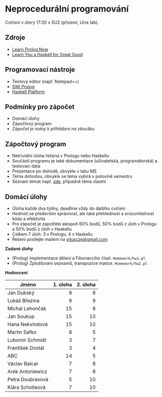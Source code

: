 Neprocedurální programování
===========================

Cvičení v úterý 17:20 v SU2 (přízemí, Unix lab).

Zdroje
------

- [Learn Prolog Now](http://www.learnprolognow.org/)
- [Learn You a Haskell for Great Good](http://learnyouahaskell.com/)

Programovací nástroje
---------------------

- Textový editor (např. Notepad++)
- [SWI Prolog](http://www.swi-prolog.org/)
- [Haskell Platform](https://www.haskell.org/platform/)

Podmínky pro zápočet
--------------------

- Domácí úlohy
- Zápočtový program
- *Zápočet je nutný k přihlášení na zkoušku*

Zápočtový program
-----------------

- Netriviální úloha řešená v Prologu nebo Haskellu
- Součástí programu je také dokumentace (uživatelská, programátorská) a testovací data
- Prezentace po dohodě, obvykle v labu MS
- Téma dohodou, obvykle se téma vybírá v polovině semestru
- Seznam témat např. [zde](http://kti.mff.cuni.cz/~hric/vyuka/pl_prikl_win.pdf), případně téma vlastní 

Domácí úlohy
------------

- Úloha každé dva týdny, deadline vždy do dalšího cvičení
- Hodnotí se především správnost, ale také přehlednost a srozumitelnost kódu a efektivita
- Pro zápočet je zapotřebí alespoň 60% bodů, 50% bodů z úloh v Prologu a 50% bodů z úloh v Haskellu
- Celkem 7 úloh: 3 v Prologu, 4 v Haskellu
- Řešení posílejte mailem na vituscze@gmail.com

**Zadané úlohy**

- (Prolog) Implementace dělení a Fibonacciho čísel. `Homework/hw1.pl`
- (Prolog) Zplošťování seznamů, transpozice matice. `Homework/hw2.pl`

**Hodnocení**

| Jméno             | 1. úloha | 2. úloha |
| ----------------- | --------:| --------:|
| Jan Dubský        |        9 |        8 |
| Lukáš Březina     |        9 |        9 |
| Michal Lehončák   |       15 |        8 |
| Jan Soukup        |       15 |       10 |
| Hana Nekvindová   |       15 |       10 |
| Martin Safko      |        8 |        5 |
| Lubomír Schmidt   |        3 |        7 |
| František Dostál  |        3 |        4 |
| ABC               |       14 |        5 |
| Václav Balcar     |        7 |        8 |
| Arek Antoniewicz  |        7 |        8 |
| Petra Doubravová  |        5 |       10 |
| Klára Scholleová  |        7 |       10 |
